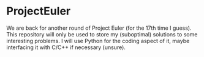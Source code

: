 # ProjectEuler

We are back for another round of Project Euler (for the 17th time I guess). This repository will only be used to store my (suboptimal) solutions to some interesting problems. I will use Python for the coding aspect of it, maybe interfacing it with C/C++ if necessary (unsure).
